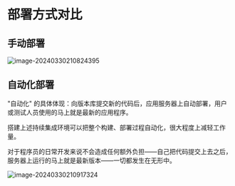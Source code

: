 # 部署方式对比

## 手动部署

![image-20240330210824395](https://fastly.jsdelivr.net/gh/LetengZzz/img/java/tools/202412092236628.png)

## 自动化部署

"自动化" 的具体体现：向版本库提交新的代码后，应用服务器上自动部署，用户或测试人员使用的马上就是最新的应用程序。

搭建上述持续集成环境可以把整个构建、部署过程自动化，很大程度上减轻工作量。

对于程序员的日常开发来说不会造成任何额外负担——自己把代码提交上去之后，服务器上运行的马上就是最新版本——一切都发生在无形中。

![image-20240330210917324](https://fastly.jsdelivr.net/gh/LetengZzz/img/java/tools/202412092236524.png)

